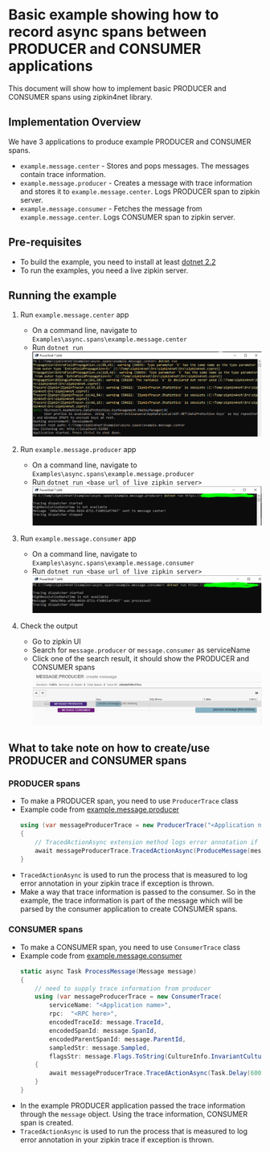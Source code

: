 # Basic example showing how to record async spans between PRODUCER and CONSUMER applications

This document will show how to implement basic PRODUCER and CONSUMER spans using zipkin4net library.

## Implementation Overview

We have 3 applications to produce example PRODUCER and CONSUMER spans.

- `example.message.center` - Stores and pops messages. The messages contain trace information.
- `example.message.producer` - Creates a message with trace information and stores it to `example.message.center`. Logs PRODUCER span to zipkin server.
- `example.message.consumer` - Fetches the message from `example.message.center`. Logs CONSUMER span to zipkin server.

## Pre-requisites

- To build the example, you need to install at least [dotnet 2.2](https://dotnet.microsoft.com/download/dotnet-core/2.2)
- To run the examples, you need a live zipkin server.

## Running the example

1. Run `example.message.center` app
    - On a command line, navigate to `Examples\async.spans\example.message.center`
    - Run `dotnet run`
    ![example.message.center](images/run-example.message.center.PNG)

2. Run `example.message.producer` app
    - On a command line, navigate to `Examples\async.spans\example.message.producer`
    - Run `dotnet run <base url of live zipkin server>`
    ![example.message.producer](images/run-example.message.producer.PNG)

3. Run `example.message.consumer` app
    - On a command line, navigate to `Examples\async.spans\example.message.consumer`
    - Run `dotnet run <base url of live zipkin server>`
    ![example.message.consumer](images/run-example.message.consumer.PNG)

4. Check the output
    - Go to zipkin UI
    - Search for `message.producer` or `message.consumer` as serviceName
    - Click one of the search result, it should show the PRODUCER and CONSUMER spans
    ![example-output](images/run-example-output.PNG)

## What to take note on how to create/use PRODUCER and CONSUMER spans

### PRODUCER spans

- To make a PRODUCER span, you need to use `ProducerTrace` class 
- Example code from [example.message.producer](example.message.producer/Program.cs)
  ```csharp
  using (var messageProducerTrace = new ProducerTrace("<Application name>", "<RPC here>"))
  {
      // TracedActionAsync extension method logs error annotation if exception occurs
      await messageProducerTrace.TracedActionAsync(ProduceMessage(messageProducerTrace.Trace.CurrentSpan, text));
  }
  ```
- `TracedActionAsync` is used to run the process that is measured to log error annotation in your zipkin trace if exception is thrown.
- Make a way that trace information is passed to the consumer. So in the example, the trace information is part of the message which will be parsed by the consumer application to create CONSUMER spans.

### CONSUMER spans

- To make a CONSUMER span, you need to use `ConsumerTrace` class 
- Example code from [example.message.consumer](example.message.consumer/Program.cs)
  ```csharp
  static async Task ProcessMessage(Message message)
  {
      // need to supply trace information from producer
      using (var messageProducerTrace = new ConsumerTrace(
          serviceName: "<Application name>",
          rpc:  "<RPC here>",
          encodedTraceId: message.TraceId,
          encodedSpanId: message.SpanId,
          encodedParentSpanId: message.ParentId,
          sampledStr: message.Sampled,
          flagsStr: message.Flags.ToString(CultureInfo.InvariantCulture)))
      {
          await messageProducerTrace.TracedActionAsync(Task.Delay(600)); // Test delay for mock processing
      }
  }
  ```
- In the example PRODUCER application passed the trace information through the `message` object. Using the trace information, CONSUMER span is created.
- `TracedActionAsync` is used to run the process that is measured to log error annotation in your zipkin trace if exception is thrown.
